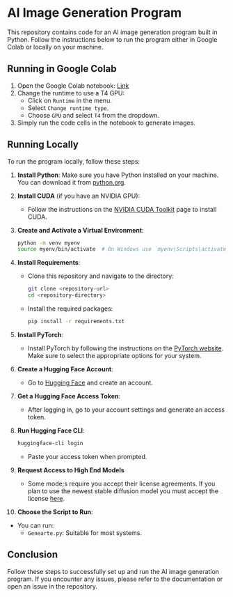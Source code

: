# AI Image Generation Program

This repository contains code for an AI image generation program built in Python. Follow the instructions below to run the program either in Google Colab or locally on your machine.

## Running in Google Colab

1. Open the Google Colab notebook: [Link](https://colab.research.google.com/drive/123ZtMp35m_5ITFdkdJ1aDeakxZHwbf_2?usp=sharing)
2. Change the runtime to use a T4 GPU:
   - Click on `Runtime` in the menu.
   - Select `Change runtime type`.
   - Choose `GPU` and select `T4` from the dropdown.
3. Simply run the code cells in the notebook to generate images.

## Running Locally

To run the program locally, follow these steps:

1. **Install Python**: Make sure you have Python installed on your machine. You can download it from [python.org](https://www.python.org/downloads/).

2. **Install CUDA** (if you have an NVIDIA GPU):
   - Follow the instructions on the [NVIDIA CUDA Toolkit](https://developer.nvidia.com/cuda-downloads) page to install CUDA.

3. **Create and Activate a Virtual Environment**:
   ```bash
   python -m venv myenv
   source myenv/bin/activate  # On Windows use `myenv\Scripts\activate`
   ```
   
4. **Install Requirements**:
   - Clone this repository and navigate to the directory:
     ```bash
     git clone <repository-url>
     cd <repository-directory>
     ```
   - Install the required packages:
     ```bash
     pip install -r requirements.txt
     ```
5. **Install PyTorch**:
   - Install PyTorch by following the instructions on the [PyTorch website](https://pytorch.org/get-started/locally/). Make sure to select the appropriate options for your system.

6. **Create a Hugging Face Account**:
   - Go to [Hugging Face](https://huggingface.co/) and create an account.

7. **Get a Hugging Face Access Token**:
   - After logging in, go to your account settings and generate an access token.

8. **Run Hugging Face CLI**:
   ```bash
   huggingface-cli login
   ```
   - Paste your access token when prompted.

9. **Request Access to High End Models**
   - Some mode;s require you accept their license agreements. If you plan to use the newest stable diffusion model you must accept the license [here](https://huggingface.co/stabilityai/stable-diffusion-3.5-large).

10. **Choose the Script to Run**:
   - You can run:
     - `Genearte.py`: Suitable for most systems.
     

## Conclusion

Follow these steps to successfully set up and run the AI image generation program. If you encounter any issues, please refer to the documentation or open an issue in the repository.
